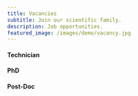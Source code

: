 ```yaml
---
title: Vacancies
subtitle: Join our scientific family.
description: Job opportunities.
featured_image: /images/demo/vacancy.jpg
---
```


#### Technician



#### PhD



#### Post-Doc